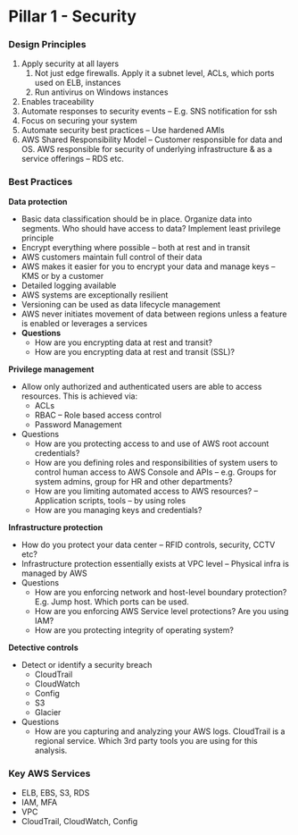 # Pillar 1 - Security

### **Design Principles**

1. Apply security at all layers
   1. Not just edge firewalls. Apply it a subnet level, ACLs, which ports used on ELB, instances
   2. Run antivirus on Windows instances
2. Enables traceability
3. Automate responses to security events – E.g. SNS notification for ssh
4. Focus on securing your system
5. Automate security best practices – Use hardened AMIs
6. AWS Shared Responsibility Model – Customer responsible for data and OS. AWS responsible for security of underlying infrastructure & as a service offerings – RDS etc.

### **Best Practices**

**Data protection**

* Basic data classification should be in place. Organize data into segments. Who should have access to data? Implement least privilege principle
* Encrypt everything where possible – both at rest and in transit
* AWS customers maintain full control of their data
* AWS makes it easier for you to encrypt your data and manage keys – KMS or by a customer
* Detailed logging available
* AWS systems are exceptionally resilient
* Versioning can be used as data lifecycle management
* AWS never initiates movement of data between regions unless a feature is enabled or leverages a services
* **Questions**
  * How are you encrypting data at rest and transit?
  * How are you encrypting data at rest and transit \(SSL\)?

**Privilege management**

* Allow only authorized and authenticated users are able to access resources. This is achieved via:
  * ACLs
  * RBAC – Role based access control
  * Password Management
* Questions
  * How are you protecting access to and use of AWS root account credentials?
  * How are you defining roles and responsibilities of system users to control human access to AWS Console and APIs – e.g. Groups for system admins, group for HR and other departments?
  * How are you limiting automated access to AWS resources? – Application scripts, tools – by using roles
  * How are you managing keys and credentials?

**Infrastructure protection**

* How do you protect your data center – RFID controls, security, CCTV etc?
* Infrastructure protection essentially exists at VPC level – Physical infra is managed by AWS
* Questions
  * How are you enforcing network and host-level boundary protection? E.g. Jump host. Which ports can be used.
  * How are you enforcing AWS Service level protections? Are you using IAM?
  * How are you protecting integrity of operating system?

**Detective controls**

* Detect or identify a security breach
  * CloudTrail
  * CloudWatch
  * Config
  * S3
  * Glacier
* Questions
  * How are you capturing and analyzing your AWS logs. CloudTrail is a regional service. Which 3rd party tools you are using for this analysis.

### **Key AWS Services**

* ELB, EBS, S3, RDS
* IAM, MFA
* VPC
* CloudTrail, CloudWatch, Config

